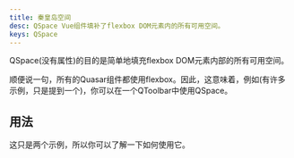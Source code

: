 ```yaml
---
title: 秦皇岛空间
desc: QSpace Vue组件填补了flexbox DOM元素内的所有可用空间。
keys: QSpace
---
```

QSpace(没有属性)的目的是简单地填充flexbox DOM元素内部的所有可用空间。

顺便说一句，所有的Quasar组件都使用flexbox。因此，这意味着，例如(有许多示例，只是提到一个)，你可以在一个QToolbar中使用QSpace。

## 用法
这只是两个示例，所以你可以了解一下如何使用它。

<doc-example title="基本" file="QSpace/Basic" />
